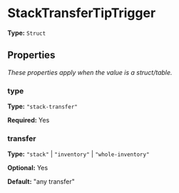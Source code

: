 # StackTransferTipTrigger

**Type:** `Struct`

## Properties

*These properties apply when the value is a struct/table.*

### type

**Type:** `"stack-transfer"`

**Required:** Yes

### transfer

**Type:** `"stack"` | `"inventory"` | `"whole-inventory"`

**Optional:** Yes

**Default:** "any transfer"

